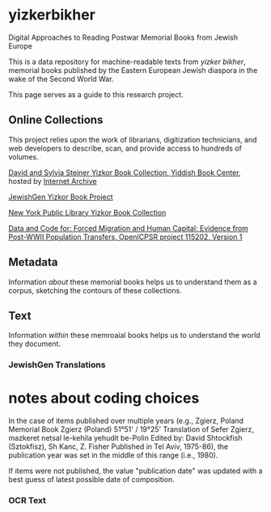 # yizkerbikher
Digital Approaches to Reading Postwar Memorial Books from Jewish Europe

This is a data repository for machine-readable texts from *yizker bikher*, memorial books published by the Eastern European Jewish diaspora in the wake of the Second World War.

This page serves as a guide to this research project. 

## Online Collections

This project relies upon the work of librarians, digitization technicians, and web developers to describe, scan, and provide access to hundreds of volumes. 

[David and Sylvia Steiner Yizkor Book Collection, Yiddish Book Center](https://www.yiddishbookcenter.org/collections/yizkor-books/funding-yizkor-book-project), hosted by [Internet Archive](https://archive.org/details/yiddishbookcenteryizkorbooks)

[JewishGen Yizkor Book Project](https://jewishgen.org/yizkor/)

[New York Public Library Yizkor Book Collection](https://digitalcollections.nypl.org/collections/yizkor-book-collection#/?tab=navigation)

[Data and Code for: Forced Migration and Human Capital: Evidence from Post-WWII Population Transfers, OpenICPSR project 115202, Version 1](https://www.openicpsr.org/openicpsr/project/115202/version/V1/view?path=/openicpsr/115202/fcr:versions/V1/Readme.pdf&type=file#)


## Metadata

Information *about* these memorial books helps us to understand them as a corpus, sketching the contours of these collections. 

## Text

Information *within* these memroaial books helps us to understand the world they document. 

### JewishGen Translations

notes about coding choices
=====
In the case of items published over multiple years (e.g., Zgierz, Poland Memorial Book Zgierz (Poland) 51°51' / 19°25' Translation of Sefer Zgierz, mazkeret netsal le-kehila yehudit be-Polin Edited by: David Shtockfish (Sztokfisz), Sh Kanc, Z. Fisher Published in Tel Aviv, 1975-86), the publication year was set in the middle of this range (i.e., 1980).

If items were not published, the value "publication date" was updated with a best guess of latest possible date of composition. 

### OCR Text
